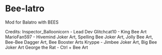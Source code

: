 # Bee-latro
Mod for Balatro with BEES







Credits:
Inspector_Balloonicorn - Lead Dev
Glitchcat10 - King Bee Art
MarioFan597 - Hivemind Joker Art, Spelling Bee Joker Art, Jolly Bee Art, Bee-Bee Dagger Art, Bee Booster Arts
Kryppe - Jimbee Joker Art, Big Bee Joker Art
George the Rat - Ctrl + Bee Art
